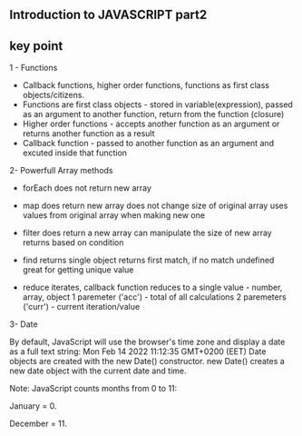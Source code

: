 ## Introduction to JAVASCRIPT part2

## key point

1 - Functions

- Callback functions, higher order functions, functions as first class objects/citizens.
- Functions are first class objects - stored in variable(expression), passed as an argument to another function, return from the function (closure)
- Higher order functions - accepts another function as an argument or returns another function as a result
- Callback function - passed to another function as an argument and excuted inside that function

2- Powerfull Array methods

- forEach
  does not return new array

- map
  does return new array
  does not change size of original array
  uses values from original array when making new one

- filter
  does return a new array
  can manipulate the size of new array
  returns based on condition

- find
  returns single object
  returns first match, if no match undefined
  great for getting unique value

- reduce
  iterates, callback function
  reduces to a single value - number, array, object
  1 paremeter ('acc') - total of all calculations
  2 paremeters ('curr') - current iteration/value

3- Date

By default, JavaScript will use the browser's time zone and display a date as a full text string:
Mon Feb 14 2022 11:12:35 GMT+0200 (EET)
Date objects are created with the new Date() constructor.
new Date() creates a new date object with the current date and time.

Note: JavaScript counts months from 0 to 11:

January = 0.

December = 11.
